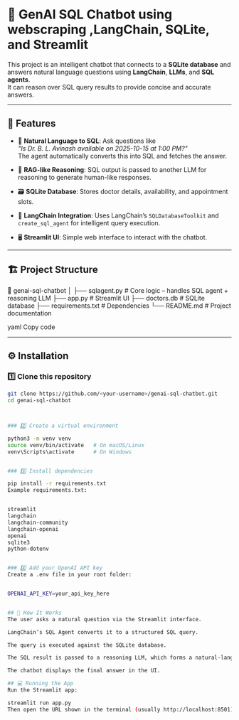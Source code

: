 # 🧠 GenAI SQL Chatbot using webscraping ,LangChain, SQLite, and Streamlit

This project is an intelligent chatbot that connects to a **SQLite database** and answers natural language questions using **LangChain**, **LLMs**, and **SQL agents**.  
It can reason over SQL query results to provide concise and accurate answers.

---

## 🚀 Features

- 💬 **Natural Language to SQL**: Ask questions like  
  *"Is Dr. B. L. Avinash available on 2025-10-15 at 1:00 PM?"*  
  The agent automatically converts this into SQL and fetches the answer.

- 🧩 **RAG-like Reasoning**: SQL output is passed to another LLM for reasoning to generate human-like responses.

- 🗃️ **SQLite Database**: Stores doctor details, availability, and appointment slots.

- 🧠 **LangChain Integration**: Uses LangChain’s `SQLDatabaseToolkit` and `create_sql_agent` for intelligent query execution.

- 🖥️ **Streamlit UI**: Simple web interface to interact with the chatbot.

---

## 🏗️ Project Structure

📂 genai-sql-chatbot
│
├── sqlagent.py # Core logic – handles SQL agent + reasoning LLM
├── app.py # Streamlit UI
├── doctors.db # SQLite database
├── requirements.txt # Dependencies
└── README.md # Project documentation

yaml
Copy code

---

## ⚙️ Installation

### 1️⃣ Clone this repository
```bash
git clone https://github.com/<your-username>/genai-sql-chatbot.git
cd genai-sql-chatbot



### 2️⃣ Create a virtual environment

python3 -m venv venv
source venv/bin/activate   # On macOS/Linux
venv\Scripts\activate      # On Windows


### 3️⃣ Install dependencies

pip install -r requirements.txt
Example requirements.txt:


streamlit
langchain
langchain-community
langchain-openai
openai
sqlite3
python-dotenv


### 4️⃣ Add your OpenAI API key
Create a .env file in your root folder:


OPENAI_API_KEY=your_api_key_here


## 🧠 How It Works
The user asks a natural question via the Streamlit interface.

LangChain’s SQL Agent converts it to a structured SQL query.

The query is executed against the SQLite database.

The SQL result is passed to a reasoning LLM, which forms a natural-language response.

The chatbot displays the final answer in the UI.

## 💻 Running the App
Run the Streamlit app:

streamlit run app.py
Then open the URL shown in the terminal (usually http://localhost:8501).

